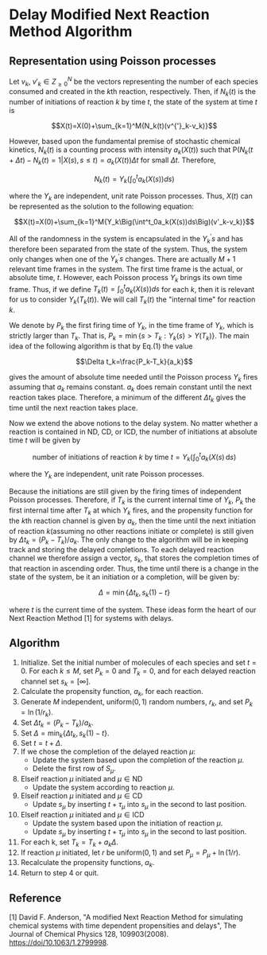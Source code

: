 # Delay Modified Next Reaction Method Algorithm

## Representation using Poisson processes 

Let $v_k$, $v'_k\in Z^N_{\geq 0}$ be the vectors representing the number of each species consumed and created in the *k*th reaction, respectively. Then, if $N_k(t)$ is the number of initiations of reaction $k$ by time $t$, the state of the system at time $t$ is
```math
X(t)=X(0)+\sum_{k=1}^M{N_k(t)(v^{'}_k-v_k)}
```
However, based upon the fundamental premise of stochastic chemical kinetics, $N_k(t)$ is a counting process with intensity $a_k(X(t))$ such that $\text{P}(N_k(t+\Delta t)-N_k(t)=1|X(s),s\leqslant t)=a_k(X(t))\Delta t$ for small $\Delta t$. Therefore,
```math
N_k(t)=Y_k\Big(\int^t_0a_k(X(s))ds\Big)\tag{1} 
```
where the $Y_k$ are independent, unit rate Poisson processes. Thus, $X(t)$ can be represented as the solution to the following equation:
```math
X(t)=X(0)+\sum_{k=1}^M{Y_k\Big(\int^t_0a_k(X(s))ds\Big)(v'_k-v_k)}
```
All of the randomness in the system is encapsulated in the $Y^{'}_ks$ and has therefore been separated from the state of the system. Thus, the system only changes when one of the $Y^{'}_ks$ changes. There are actually $M + 1$ relevant time frames in the system. The first time frame is the actual, or absolute time, $t$. However, each Poisson process $Y_k$ brings its own time frame. Thus, if we define $T_k(t)=\int^t_0a_k(X(s))ds$ for each $k$, then it is relevant for us to consider $Y_k(T_k(t))$. We will call $T_k(t)$ the "internal time" for reaction $k$.

We denote by $P_k$ the first firing time of $Y_k$, in the time frame of $Y_k$, which is strictly larger than  $T_k$. That is, $P_k=\min \left\{s>T_k:Y_k(s)>Y(T_k)\right\}$. The main idea of the following algorithm is that by Eq.(1) the value
```math
\Delta t_k=\frac{P_k-T_k}{a_k}
```
gives the amount of absolute time needed until the Poisson process $Y_k$ fires assuming that $a_k$ remains constant. $a_k$ does remain constant until the next reaction takes place. Therefore, a minimum of the different $\Delta t_k$ gives the time until the next reaction takes place.

Now we extend the above notions to the delay system. No matter whether a reaction is contained in $\text{ND}$, $\text{CD}$, or $\text{ICD}$, the number of initiations at absolute time $t$ will be given by
```math
\text{number of initiations of reaction } k \text{ by time } t = Y_k\Big(\int_{0}^{t} a_k(X(s)\, \mathrm{d}s\Big)
```
where the $Y_k$ are independent, unit rate Poisson processes.

Because the initiations are still given by the firing times of independent Poisson processes. Therefore, if $T_k$ is the current internal time of $Y_k$, $P_k$ the first internal time after $T_k$ at which $Y_k$ fires, and the propensity function for the $k$th reaction channel is given by $a_k$, then the time until the next initiation of reaction $k$(assuming no other reactions initiate or complete) is still given by $\Delta t_k= (P_k−T_k)/a_k$. The only change to the algorithm will be in keeping track and storing the delayed completions. To each delayed reaction channel we therefore assign a vector, $s_k$, that stores the completion times of that reaction in ascending order. Thus, the time until there is a change in the state of the system, be it an initiation or a completion, will be given by:
```math
\Delta = \min\{\Delta t_k, s_k(1) − t\}
```
where $t$ is the current time of the system. These ideas form the heart of our Next Reaction Method [1] for systems with delays.

## Algorithm

1. Initialize. Set the initial number of molecules of each species and set $t = 0$. For each $k \leq M$, set $P_k = 0$ and $T_k = 0$, and for each delayed reaction channel set $s_k = [\infty]$.
2. Calculate the propensity function, $a_k$, for each reaction.
3. Generate $M$ independent, uniform$(0,1)$ random numbers, $r_k$, and set $P_k = \ln(1/r_k)$.
4. Set $\Delta t_k = (P_k − T_k)/a_k$.
5. Set $\Delta = \min_k\{\Delta t_k, s_k(1) − t\}$.
6. Set $t = t + \Delta$.
7. If we chose the completion of the delayed reaction $\mu$:
   - Update the system based upon the completion of the reaction $\mu$.
   - Delete the first row of $S_\mu$.
8. Elseif reaction $\mu$ initiated and $\mu\in \text{ND}$
   - Update the system according to reaction $\mu$.
9. Elseif reaction $\mu$ initiated and $\mu\in \text{CD}$
   - Update $s_\mu$ by inserting $t + \tau_\mu$ into $s_\mu$ in the second to last position.
10. Elseif reaction $\mu$ initiated and $\mu\in \text{ICD}$
    - Update the system based upon the initiation of reaction $\mu$.
    - Update $s_\mu$ by inserting $t + \tau_\mu$ into $s_\mu$ in the second to last position.
11. For each k, set $T_k = T_k + a_k \Delta$.
12. If reaction $\mu$ initiated, let $r$ be uniform$(0,1)$ and set $P_\mu = P_\mu + \ln(1/r)$.
13. Recalculate the propensity functions, $a_k$.
14. Return to step 4 or quit.

## Reference

[1] David F. Anderson, "A modified Next Reaction Method for simulating chemical systems with time dependent propensities and delays", The Journal of Chemical Physics 128, 109903(2008).
[https://doi/10.1063/1.2799998](https://aip.scitation.org/doi/10.1063/1.2799998).